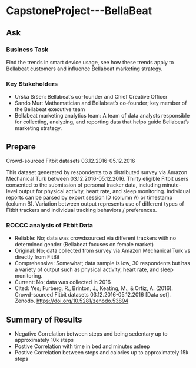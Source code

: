 # CapstoneProject---BellaBeat

## Ask
### Business Task
Find the trends in smart device usage, see how these trends apply to Bellabeat customers and influence Bellabeat marketing strategy.

### Key Stakeholders
* Urška Sršen: Bellabeat’s co-founder and Chief Creative Officer
* Sando Mur: Mathematician and Bellabeat’s co-founder; key member of the Bellabeat executive team
* Bellabeat marketing analytics team: A team of data analysts responsible for collecting, analyzing, and reporting data that helps guide Bellabeat’s marketing strategy.

## Prepare
Crowd-sourced Fitbit datasets 03.12.2016-05.12.2016

This dataset generated by respondents to a distributed survey via Amazon Mechanical Turk between 03.12.2016-05.12.2016. Thirty eligible Fitbit users consented to the submission of personal tracker data, including minute-level output for physical activity, heart rate, and sleep monitoring. Individual reports can be parsed by export session ID (column A) or timestamp (column B). Variation between output represents use of different types of Fitbit trackers and individual tracking behaviors / preferences.

### ROCCC analysis of Fitbit Data
* Reliable: No; data was crowdsourced via different trackers with no determined gender (Bellabeat focuses on female market)
* Original: No; data collected from survey via Amazon Mechanical Turk vs directly from FitBit
* Comprehensive: Somewhat; data sample is low, 30 respondents but has a variety of output such as physical activity, heart rate, and sleep monitoring.
* Current: No; data was collected in 2016
* Cited: Yes; Furberg, R., Brinton, J., Keating, M., & Ortiz, A. (2016). Crowd-sourced Fitbit datasets 03.12.2016-05.12.2016 [Data set]. Zenodo. https://doi.org/10.5281/zenodo.53894

## Summary of Results
* Negative Correlation between steps and being sedentary up to approximately 10k steps
* Postive Correlation with time in bed and minutes asleep
* Postive Correlation between steps and calories up to approximately 15k steps
